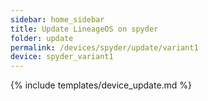 ```yaml
---
sidebar: home_sidebar
title: Update LineageOS on spyder
folder: update
permalink: /devices/spyder/update/variant1
device: spyder_variant1
---
```

{% include templates/device_update.md %}
